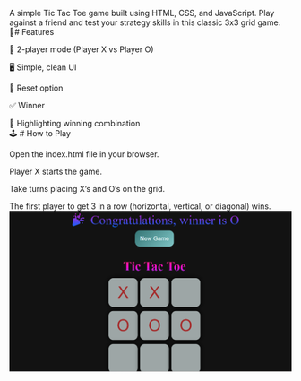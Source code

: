 A simple Tic Tac Toe game built using HTML, CSS, and JavaScript.
Play against a friend and test your strategy skills in this classic 3x3 grid game.
<br/>
🚀# Features

🎲 2-player mode (Player X vs Player O)

🖥️ Simple, clean UI

🔄 Reset option

✅ Winner

🎉 Highlighting winning combination
<br/>
🕹️ # How to Play

Open the index.html file in your browser.

Player X starts the game.

Take turns placing X’s and O’s on the grid.

The first player to get 3 in a row (horizontal, vertical, or diagonal) wins.
![image alt](https://github.com/Priyasingh-12/Tic-Tac-Toe/blob/c9a2051e4bd9738f643758569cf5f45fd877a9ab/Screenshot%202025-08-21%20223502.png)
